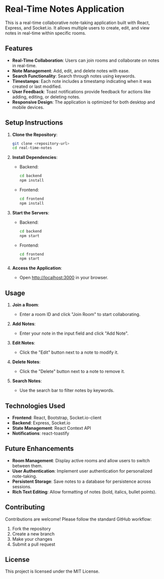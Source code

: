 # Real-Time Notes Application

This is a real-time collaborative note-taking application built with React, Express, and Socket.io. It allows multiple users to create, edit, and view notes in real-time within specific rooms.

## Features

- **Real-Time Collaboration**: Users can join rooms and collaborate on notes in real-time.
- **Note Management**: Add, edit, and delete notes with ease.
- **Search Functionality**: Search through notes using keywords.
- **Timestamps**: Each note includes a timestamp indicating when it was created or last modified.
- **User Feedback**: Toast notifications provide feedback for actions like adding, editing, or deleting notes.
- **Responsive Design**: The application is optimized for both desktop and mobile devices.

## Setup Instructions

1. **Clone the Repository**:
   ```bash
   git clone <repository-url>
   cd real-time-notes
   ```

2. **Install Dependencies**:
   - Backend:
     ```bash
     cd backend
     npm install
     ```
   - Frontend:
     ```bash
     cd frontend
     npm install
     ```

3. **Start the Servers**:
   - Backend:
     ```bash
     cd backend
     npm start
     ```
   - Frontend:
     ```bash
     cd frontend
     npm start
     ```

4. **Access the Application**:
   - Open [http://localhost:3000](http://localhost:3000) in your browser.

## Usage

1. **Join a Room**:
   - Enter a room ID and click "Join Room" to start collaborating.

2. **Add Notes**:
   - Enter your note in the input field and click "Add Note".

3. **Edit Notes**:
   - Click the "Edit" button next to a note to modify it.

4. **Delete Notes**:
   - Click the "Delete" button next to a note to remove it.

5. **Search Notes**:
   - Use the search bar to filter notes by keywords.

## Technologies Used

- **Frontend**: React, Bootstrap, Socket.io-client
- **Backend**: Express, Socket.io
- **State Management**: React Context API
- **Notifications**: react-toastify

## Future Enhancements

- **Room Management**: Display active rooms and allow users to switch between them.
- **User Authentication**: Implement user authentication for personalized note-taking.
- **Persistent Storage**: Save notes to a database for persistence across sessions.
- **Rich Text Editing**: Allow formatting of notes (bold, italics, bullet points).

## Contributing

Contributions are welcome! Please follow the standard GitHub workflow:
1. Fork the repository
2. Create a new branch
3. Make your changes
4. Submit a pull request

## License

This project is licensed under the MIT License.
